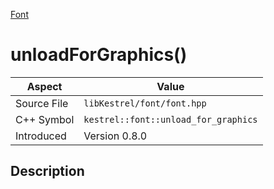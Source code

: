 [Font](index)
# unloadForGraphics()
| Aspect | Value |
| --- | --- |
| Source File | `libKestrel/font/font.hpp` |
| C++ Symbol | `kestrel::font::unload_for_graphics` |
| Introduced | Version 0.8.0 |
## Description

